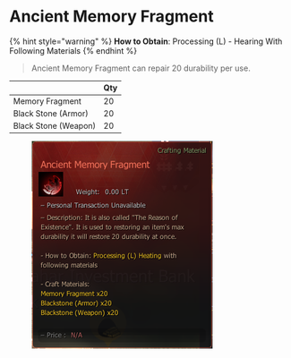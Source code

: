 # Ancient Memory Fragment

{% hint style="warning" %}
**How to Obtain**: Processing (L) - Hearing With Following Materials
{% endhint %}

> Ancient Memory Fragment can repair 20 durability per use.

|                      | Qty |
| -------------------- | --- |
| Memory Fragment      | 20  |
| Black Stone (Armor)  | 20  |
| Black Stone (Weapon) | 20  |

<figure><img src="../../.gitbook/assets/QQ截图20221102173949.png" alt=""><figcaption></figcaption></figure>
